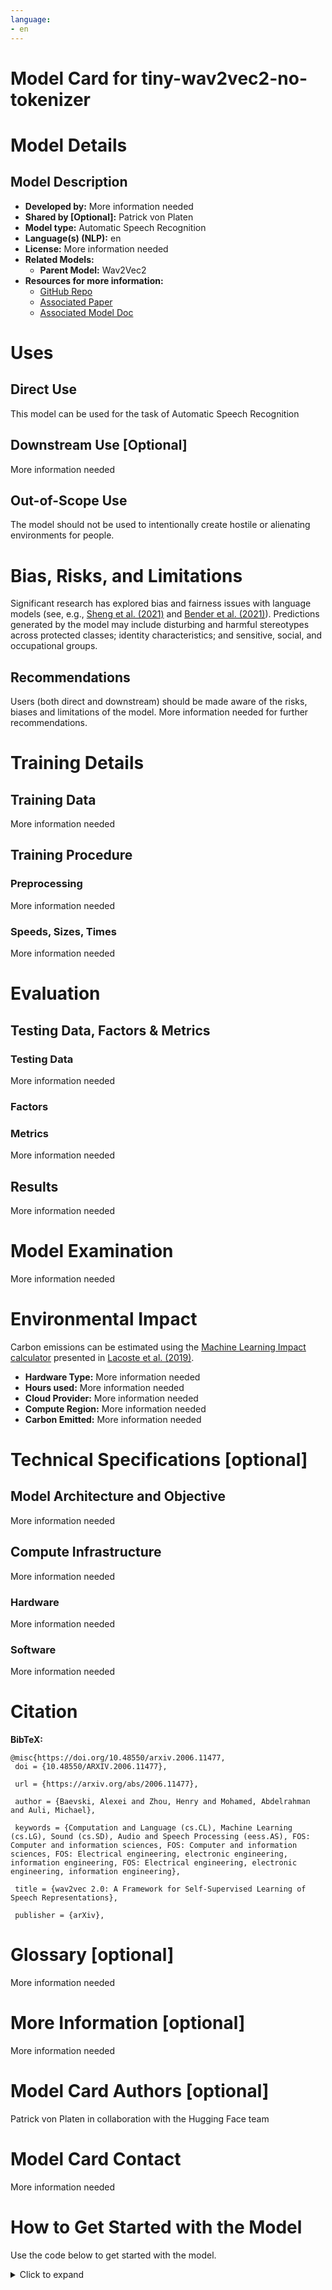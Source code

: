 ```yaml
---
language:
- en
---
```

# Model Card for tiny-wav2vec2-no-tokenizer 
 
 
# Model Details
 
## Model Description
 
 
- **Developed by:** More information needed
- **Shared by [Optional]:** Patrick von Platen
- **Model type:**  Automatic Speech Recognition
- **Language(s) (NLP):** en
- **License:** More information needed
- **Related Models:**
  - **Parent Model:** Wav2Vec2
- **Resources for more information:** 
    - [GitHub Repo](https://github.com/facebookresearch/fairseq/tree/main/examples/wav2vec#wav2vec-20)
     - [Associated Paper](https://arxiv.org/abs/2006.11477)
    - [Associated Model Doc](https://huggingface.co/docs/transformers/main/en/model_doc/wav2vec2)
 
# Uses
 
 
## Direct Use
 
This model can be used for the task of Automatic Speech Recognition
 
 
## Downstream Use [Optional]
 
More information needed
 
## Out-of-Scope Use
 
The model should not be used to intentionally create hostile or alienating environments for people.
 
# Bias, Risks, and Limitations
 
Significant research has explored bias and fairness issues with language models (see, e.g., [Sheng et al. (2021)](https://aclanthology.org/2021.acl-long.330.pdf) and [Bender et al. (2021)](https://dl.acm.org/doi/pdf/10.1145/3442188.3445922)). Predictions generated by the model may include disturbing and harmful stereotypes across protected classes; identity characteristics; and sensitive, social, and occupational groups.
 
 
## Recommendations
 
Users (both direct and downstream) should be made aware of the risks, biases and limitations of the model. More information needed for further recommendations.
 
 
# Training Details
 
## Training Data
 
More information needed
 
## Training Procedure
 
 
### Preprocessing
 
More information needed
 
### Speeds, Sizes, Times
 
More information needed
 
# Evaluation
 
 
## Testing Data, Factors & Metrics
 
### Testing Data
 
More information needed
 
### Factors
 
 
### Metrics
 
More information needed
## Results 
 
More information needed
 
# Model Examination
 
More information needed
 
# Environmental Impact
 
 
Carbon emissions can be estimated using the [Machine Learning Impact calculator](https://mlco2.github.io/impact#compute) presented in [Lacoste et al. (2019)](https://arxiv.org/abs/1910.09700).
 
- **Hardware Type:** More information needed
- **Hours used:** More information needed
- **Cloud Provider:** More information needed
- **Compute Region:** More information needed
- **Carbon Emitted:** More information needed
 
# Technical Specifications [optional]
 
## Model Architecture and Objective
 
More information needed
 
## Compute Infrastructure
 
More information needed
 
### Hardware
 
More information needed
 
### Software
More information needed
 
# Citation
 
 
**BibTeX:**
 ```
@misc{https://doi.org/10.48550/arxiv.2006.11477,
  doi = {10.48550/ARXIV.2006.11477},
  
  url = {https://arxiv.org/abs/2006.11477},
  
  author = {Baevski, Alexei and Zhou, Henry and Mohamed, Abdelrahman and Auli, Michael},
  
  keywords = {Computation and Language (cs.CL), Machine Learning (cs.LG), Sound (cs.SD), Audio and Speech Processing (eess.AS), FOS: Computer and information sciences, FOS: Computer and information sciences, FOS: Electrical engineering, electronic engineering, information engineering, FOS: Electrical engineering, electronic engineering, information engineering},
  
  title = {wav2vec 2.0: A Framework for Self-Supervised Learning of Speech Representations},
  
  publisher = {arXiv},
```
 

# Glossary [optional]
More information needed
 
# More Information [optional]
 
More information needed
 
# Model Card Authors [optional]
 
 
Patrick von Platen in collaboration with the Hugging Face team
 
# Model Card Contact
 
More information needed
 
# How to Get Started with the Model
 
Use the code below to get started with the model.
 
<details>
<summary> Click to expand </summary>

```python
from transformers import AutoModel
 
model = AutoModel.from_pretrained("patrickvonplaten/tiny-wav2vec2-no-tokenizer")
```
</details>
